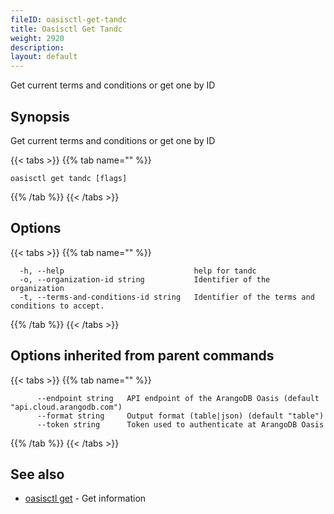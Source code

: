 ```yaml
---
fileID: oasisctl-get-tandc
title: Oasisctl Get Tandc
weight: 2920
description: 
layout: default
---
```

Get current terms and conditions or get one by ID

## Synopsis

Get current terms and conditions or get one by ID

{{< tabs >}}
{{% tab name="" %}}
```
oasisctl get tandc [flags]
```
{{% /tab %}}
{{< /tabs >}}

## Options

{{< tabs >}}
{{% tab name="" %}}
```
  -h, --help                             help for tandc
  -o, --organization-id string           Identifier of the organization
  -t, --terms-and-conditions-id string   Identifier of the terms and conditions to accept.
```
{{% /tab %}}
{{< /tabs >}}

## Options inherited from parent commands

{{< tabs >}}
{{% tab name="" %}}
```
      --endpoint string   API endpoint of the ArangoDB Oasis (default "api.cloud.arangodb.com")
      --format string     Output format (table|json) (default "table")
      --token string      Token used to authenticate at ArangoDB Oasis
```
{{% /tab %}}
{{< /tabs >}}

## See also

* [oasisctl get]()	 - Get information

